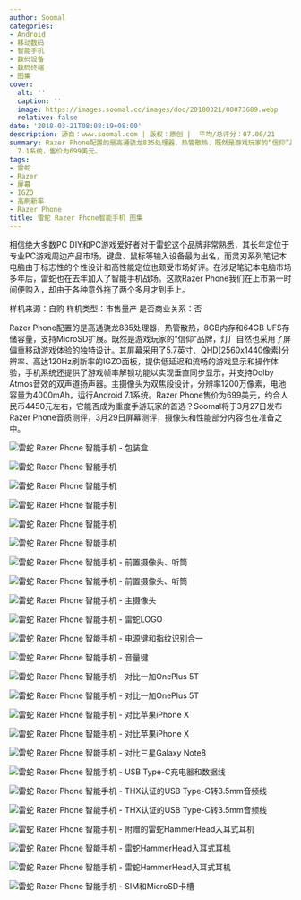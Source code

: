 ```yaml
---
author: Soomal
categories:
- Android
- 移动数码
- 智能手机
- 数码设备
- 数码终端
- 图集
cover:
  alt: ''
  caption: ''
  image: https://images.soomal.cc/images/doc/20180321/00073689.webp
  relative: false
date: '2018-03-21T08:08:19+08:00'
description: 源自：www.soomal.com | 版权：原创 |  平均/总评分：07.00/21
summary: Razer Phone配置的是高通骁龙835处理器，热管散热，既然是游戏玩家的“信仰”品牌，灯厂自然也采用了屏偏重移动游戏体验的独特设计。屏幕采用了5.7英寸、QHD[2560x1440像素]分辨率、高达120Hz刷新率的IGZO面板，运行Android
  7.1系统，售价为699美元。
tags:
- 雷蛇
- Razer
- 屏幕
- IGZO
- 高刷新率
- Razer Phone
title: 雷蛇 Razer Phone智能手机 图集
---
```


相信绝大多数PC DIY和PC游戏爱好者对于雷蛇这个品牌非常熟悉，其长年定位于专业PC游戏周边产品市场，键盘、鼠标等输入设备最为出名，而灵刃系列笔记本电脑由于标志性的个性设计和高性能定位也颇受市场好评。在涉足笔记本电脑市场多年后，雷蛇也在去年加入了智能手机战场。这款Razer Phone我们在上市第一时间便购入，却由于各种意外拖了两个多月才到手上。



样机来源：自购
样机类型：市售量产
是否商业关系：否



Razer Phone配置的是高通骁龙835处理器，热管散热，8GB内存和64GB UFS存储容量，支持MicroSD扩展。既然是游戏玩家的“信仰”品牌，灯厂自然也采用了屏偏重移动游戏体验的独特设计。其屏幕采用了5.7英寸、QHD[2560x1440像素]分辨率、高达120Hz刷新率的IGZO面板，提供低延迟和流畅的游戏显示和操作体验，手机系统还提供了游戏帧率解锁功能以实现垂直同步显示，并支持Dolby Atmos音效的双声道扬声器。主摄像头为双焦段设计，分辨率1200万像素，电池容量为4000mAh，运行Android 7.1系统。Razer Phone售价为699美元，约合人民币4450元左右，它能否成为重度手游玩家的首选？Soomal将于3月27日发布Razer Phone音质测评，3月29日屏幕测评，摄像头和性能部分内容也在准备之中。



![雷蛇 Razer Phone 智能手机 - 包装盒](https://images.soomal.cc/images/doc/20180321/00073665.webp)



![雷蛇 Razer Phone 智能手机](https://images.soomal.cc/images/doc/20180321/00073666.webp)



![雷蛇 Razer Phone 智能手机](https://images.soomal.cc/images/doc/20180321/00073667.webp)



![雷蛇 Razer Phone 智能手机](https://images.soomal.cc/images/doc/20180321/00073668.webp)



![雷蛇 Razer Phone 智能手机](https://images.soomal.cc/images/doc/20180321/00073669.webp)



![雷蛇 Razer Phone 智能手机](https://images.soomal.cc/images/doc/20180321/00073670.webp)



![雷蛇 Razer Phone 智能手机 - 前置摄像头、听筒](https://images.soomal.cc/images/doc/20180321/00073671.webp)



![雷蛇 Razer Phone 智能手机 - 前置摄像头、听筒](https://images.soomal.cc/images/doc/20180321/00073672.webp)



![雷蛇 Razer Phone 智能手机 - 主摄像头](https://images.soomal.cc/images/doc/20180321/00073673.webp)



![雷蛇 Razer Phone 智能手机 - 雷蛇LOGO](https://images.soomal.cc/images/doc/20180321/00073674.webp)



![雷蛇 Razer Phone 智能手机 - 电源键和指纹识别合一](https://images.soomal.cc/images/doc/20180321/00073675.webp)



![雷蛇 Razer Phone 智能手机 - 音量键](https://images.soomal.cc/images/doc/20180321/00073676.webp)



![雷蛇 Razer Phone 智能手机 - 对比一加OnePlus 5T](https://images.soomal.cc/images/doc/20180321/00073677.webp)



![雷蛇 Razer Phone 智能手机 - 对比一加OnePlus 5T](https://images.soomal.cc/images/doc/20180321/00073678.webp)



![雷蛇 Razer Phone 智能手机 - 对比苹果iPhone X](https://images.soomal.cc/images/doc/20180321/00073679.webp)



![雷蛇 Razer Phone 智能手机 - 对比苹果iPhone X](https://images.soomal.cc/images/doc/20180321/00073680.webp)



![雷蛇 Razer Phone 智能手机 - 对比三星Galaxy Note8](https://images.soomal.cc/images/doc/20180321/00073681.webp)



![雷蛇 Razer Phone 智能手机 - USB Type-C充电器和数据线](https://images.soomal.cc/images/doc/20180321/00073682.webp)



![雷蛇 Razer Phone 智能手机 - THX认证的USB Type-C转3.5mm音频线](https://images.soomal.cc/images/doc/20180321/00073683.webp)



![雷蛇 Razer Phone 智能手机 - THX认证的USB Type-C转3.5mm音频线](https://images.soomal.cc/images/doc/20180321/00073684.webp)



![雷蛇 Razer Phone 智能手机 - 附赠的雷蛇HammerHead入耳式耳机](https://images.soomal.cc/images/doc/20180321/00073685.webp)



![雷蛇 Razer Phone 智能手机 - 雷蛇HammerHead入耳式耳机](https://images.soomal.cc/images/doc/20180321/00073686.webp)



![雷蛇 Razer Phone 智能手机 - 雷蛇HammerHead入耳式耳机](https://images.soomal.cc/images/doc/20180321/00073687.webp)



![雷蛇 Razer Phone 智能手机 - SIM和MicroSD卡槽](https://images.soomal.cc/images/doc/20180321/00073688.webp)